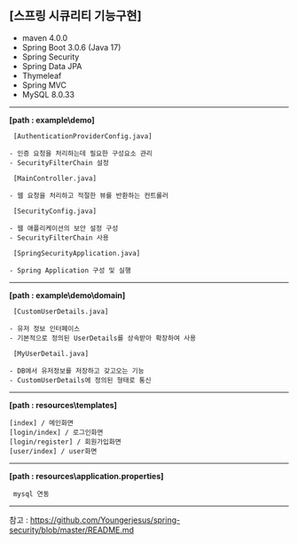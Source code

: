 [스프링 시큐리티 기능구현] 
------
- maven 4.0.0
- Spring Boot 3.0.6 (Java 17)
- Spring Security
- Spring Data JPA
- Thymeleaf
- Spring MVC
- MySQL 8.0.33

------
**[path : example\demo\]**
<pre><code> [AuthenticationProviderConfig.java]

- 인증 요청을 처리하는데 필요한 구성요소 관리
- SecurityFilterChain 설정
</pre></code>

<pre><code> [MainController.java]

- 웹 요청을 처리하고 적절한 뷰를 반환하는 컨트롤러
</pre></code>

<pre><code> [SecurityConfig.java]

- 웹 애플리케이션의 보안 설정 구성
- SecurityFilterChain 사용
</pre></code>

<pre><code> [SpringSecurityApplication.java]

- Spring Application 구성 및 실행
</pre></code>

------
**[path : example\demo\domain]**
<pre><code> [CustomUserDetails.java]

- 유저 정보 인터페이스
- 기본적으로 정의된 UserDetails를 상속받아 확장하여 사용
</pre></code>

<pre><code> [MyUserDetail.java]

- DB에서 유저정보를 저장하고 갖고오는 기능
- CustomUserDetails에 정의된 형태로 통신
</pre></code>

------
**[path : resources\templates\]**
<pre><code>[index] / 메인화면
[login/index] / 로그인화면
[login/register] / 회원가입화면
[user/index] / user화면
</pre></code>

-------
**[path : resources\application.properties\]**
<pre><code> mysql 연동
</pre></code>

-------
참고 : https://github.com/Youngerjesus/spring-security/blob/master/README.md

